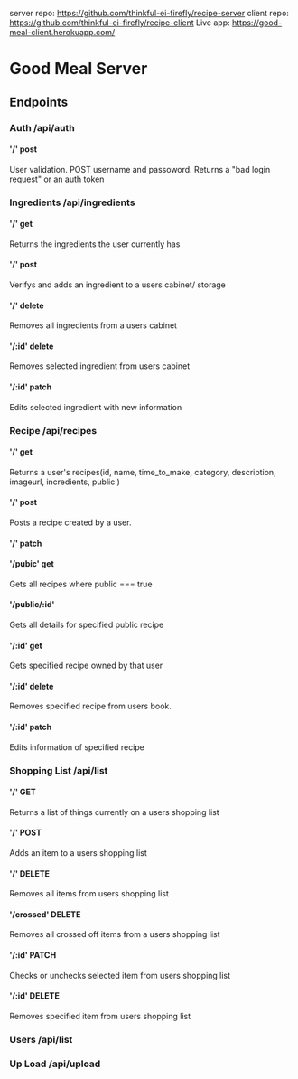 server repo: https://github.com/thinkful-ei-firefly/recipe-server
client repo: https://github.com/thinkful-ei-firefly/recipe-client
Live app: https://good-meal-client.herokuapp.com/

# Good Meal Server

## Endpoints

### Auth /api/auth

#### '/' post

User validation. POST username and passoword. Returns a "bad login request" or an auth token

### Ingredients /api/ingredients

#### '/' get

Returns the ingredients the user currently has

#### '/' post

Verifys and adds an ingredient to a users cabinet/ storage

#### '/' delete

Removes all ingredients from a users cabinet

#### '/:id' delete

Removes selected ingredient from users cabinet

#### '/:id' patch

Edits selected ingredient with new information

### Recipe /api/recipes

#### '/' get

Returns a user's recipes(id, name, time_to_make, category, description, imageurl, incredients, public )

#### '/' post

Posts a recipe created by a user.

#### '/' patch

#### '/pubic' get

Gets all recipes where public === true

#### '/public/:id'

Gets all details for specified public recipe

#### '/:id' get

Gets specified recipe owned by that user

#### '/:id' delete

Removes specified recipe from users book.

#### '/:id' patch

Edits information of specified recipe

### Shopping List /api/list

#### '/' GET

Returns a list of things currently on a users shopping list

#### '/' POST

Adds an item to a users shopping list

#### '/' DELETE

Removes all items from users shopping list

#### '/crossed' DELETE

Removes all crossed off items from a users shopping list

#### '/:id' PATCH

Checks or unchecks selected item from users shopping list

#### '/:id' DELETE

Removes specified item from users shopping list

### Users /api/list



### Up Load /api/upload

